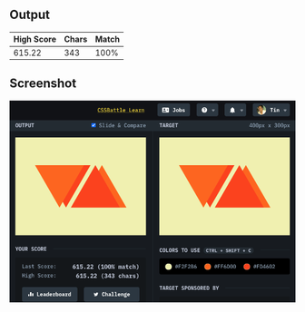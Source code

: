 ## Output

| High Score | Chars | Match |
| ---------- | ----- | ----- |
| 615.22     | 343   | 100%  |

## Screenshot

![screenshot](screenshot.png)
